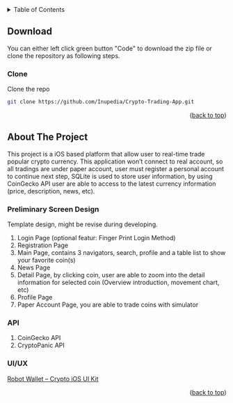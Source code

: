 <div id="top"></div>
<details>
  <summary>Table of Contents</summary>
  <ol>
  	<li>
  		<a href="#download">Download</a>
  		<ul>
  			<li><a href="#clone">Clone</a></li>
  		</ul>
  	</li>
    <li>
      <a href="#about-the-app">About The Project</a>
      <ul>
        <li><a href="#preliminary-screen-desgin">Preliminary Screen Design</a></li>
        <li><a href="#api">API</a></li>
        <li><a href="#ui">UI/UX</a></li>
      </ul>
    </li>
  </ol>
</details>


<!-- DOWNLOAD -->
## Download

You can either left click green button "Code" to download the zip file or clone the repository as following steps.

### Clone

  Clone the repo
   ```sh
   git clone https://github.com/Inupedia/Crypto-Trading-App.git
   ```

<p align="right">(<a href="#top">back to top</a>)</p>


<!-- ABOUT THE PROJECT -->
## About The Project

This project is a iOS based platform that allow user to real-time trade popular crypto  currency. This application won’t connect to real account, so all tradings are under paper account, user must register a personal account to continue next step, SQLite is used to store user information, by using CoinGecko API user are able to access to the latest currency information (price, description, news, etc).

### Preliminary Screen Design
Template design, might be revise during developing.
  1. Login Page (optional featur: Finger Print Login Method)
  2. Registration Page 
  3. Main Page, contains 3 navigators, search, profile and a table list to show your favorite coin(s)
  4. News Page
  5. Detail Page, by clicking coin, user are able to zoom into the detail information for selected coin (Overview introduction, movement chart, etc)
  6. Profile Page
  7. Paper Account Page, you are able to trade coins with simulator

### API
  1. CoinGecko API
  2. CryptoPanic API

### UI/UX
  <a href="https://dribbble.com/shots/16175213-Robot-Wallet-Crypto-iOS-UI-Kit">Robot Wallet – Crypto iOS UI Kit</a>
  
<p align="right">(<a href="#top">back to top</a>)</p>






